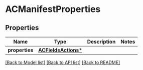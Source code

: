 # ACManifestProperties

## Properties
Name | Type | Description | Notes
------------ | ------------- | ------------- | -------------
**properties** | [**ACFieldsActions***](ACFieldsActions.md) |  | 

[[Back to Model list]](../README.md#documentation-for-models) [[Back to API list]](../README.md#documentation-for-api-endpoints) [[Back to README]](../README.md)


